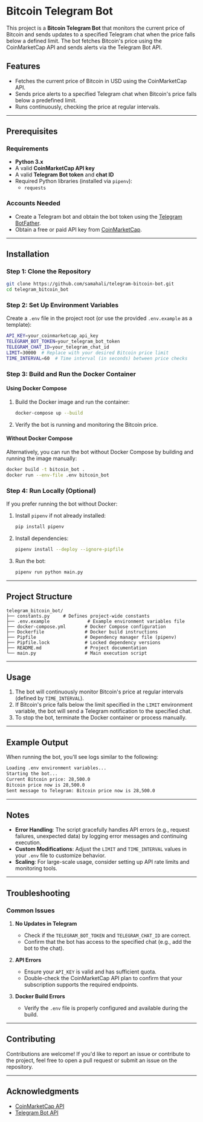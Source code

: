 # Bitcoin Telegram Bot

This project is a **Bitcoin Telegram Bot** that monitors the current price of Bitcoin and sends updates to a specified Telegram chat when the price falls below a defined limit. The bot fetches Bitcoin's price using the CoinMarketCap API and sends alerts via the Telegram Bot API.

## Features

- Fetches the current price of Bitcoin in USD using the CoinMarketCap API.
- Sends price alerts to a specified Telegram chat when Bitcoin's price falls below a predefined limit.
- Runs continuously, checking the price at regular intervals.

---

## Prerequisites

### Requirements
- **Python 3.x**
- A valid **CoinMarketCap API key**
- A valid **Telegram Bot token** and **chat ID**
- Required Python libraries (installed via `pipenv`):
  - `requests`

### Accounts Needed
- Create a Telegram bot and obtain the bot token using the [Telegram BotFather](https://core.telegram.org/bots#botfather).
- Obtain a free or paid API key from [CoinMarketCap](https://pro.coinmarketcap.com/account).

---

## Installation

### Step 1: Clone the Repository

```bash
git clone https://github.com/samahali/telegram-bitcoin-bot.git
cd telegram_bitcoin_bot
```

### Step 2: Set Up Environment Variables

Create a `.env` file in the project root (or use the provided `.env.example` as a template):

```bash
API_KEY=your_coinmarketcap_api_key
TELEGRAM_BOT_TOKEN=your_telegram_bot_token
TELEGRAM_CHAT_ID=your_telegram_chat_id
LIMIT=30000  # Replace with your desired Bitcoin price limit
TIME_INTERVAL=60  # Time interval (in seconds) between price checks
```

### Step 3: Build and Run the Docker Container

#### Using Docker Compose
1. Build the Docker image and run the container:
   ```bash
   docker-compose up --build
   ```

2. Verify the bot is running and monitoring the Bitcoin price.

#### Without Docker Compose
Alternatively, you can run the bot without Docker Compose by building and running the image manually:

```bash
docker build -t bitcoin_bot .
docker run --env-file .env bitcoin_bot
```

### Step 4: Run Locally (Optional)

If you prefer running the bot without Docker:

1. Install `pipenv` if not already installed:
   ```bash
   pip install pipenv
   ```

2. Install dependencies:
   ```bash
   pipenv install --deploy --ignore-pipfile
   ```

3. Run the bot:
   ```bash
   pipenv run python main.py
   ```

---

## Project Structure

```
telegram_bitcoin_bot/
├── constants.py     # Defines project-wide constants
├── .env.example              # Example environment variables file
├── docker-compose.yml       # Docker Compose configuration
├── Dockerfile               # Docker build instructions
├── Pipfile                  # Dependency manager file (pipenv)
├── Pipfile.lock             # Locked dependency versions
├── README.md                # Project documentation
└── main.py                  # Main execution script
```

---

## Usage

1. The bot will continuously monitor Bitcoin's price at regular intervals (defined by `TIME_INTERVAL`).
2. If Bitcoin's price falls below the limit specified in the `LIMIT` environment variable, the bot will send a Telegram notification to the specified chat.
3. To stop the bot, terminate the Docker container or process manually.

---

## Example Output

When running the bot, you'll see logs similar to the following:

```bash
Loading .env environment variables...
Starting the bot...
Current Bitcoin price: 28,500.0
Bitcoin price now is 28,500.0
Sent message to Telegram: Bitcoin price now is 28,500.0
```

---

## Notes

- **Error Handling**: The script gracefully handles API errors (e.g., request failures, unexpected data) by logging error messages and continuing execution.
- **Custom Modifications**: Adjust the `LIMIT` and `TIME_INTERVAL` values in your `.env` file to customize behavior.
- **Scaling**: For large-scale usage, consider setting up API rate limits and monitoring tools.

---

## Troubleshooting

### Common Issues

1. **No Updates in Telegram**
   - Check if the `TELEGRAM_BOT_TOKEN` and `TELEGRAM_CHAT_ID` are correct.
   - Confirm that the bot has access to the specified chat (e.g., add the bot to the chat).

2. **API Errors**
   - Ensure your `API_KEY` is valid and has sufficient quota.
   - Double-check the CoinMarketCap API plan to confirm that your subscription supports the required endpoints.

3. **Docker Build Errors**
   - Verify the `.env` file is properly configured and available during the build.

---

## Contributing

Contributions are welcome! If you'd like to report an issue or contribute to the project, feel free to open a pull request or submit an issue on the repository.

---

## Acknowledgments

- [CoinMarketCap API](https://pro.coinmarketcap.com/)
- [Telegram Bot API](https://core.telegram.org/bots/api)

